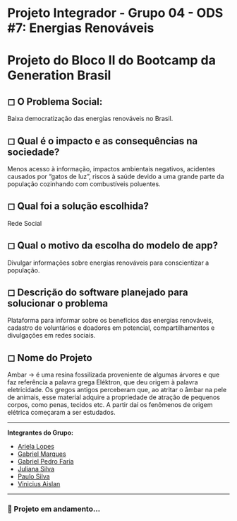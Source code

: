 # Projeto Integrador - Grupo 04 - ODS #7: Energias Renováveis

# Projeto do Bloco II do Bootcamp da Generation Brasil
  
## ◻ O Problema Social:

 Baixa democratização das energias renováveis no Brasil.  
  
## ◻ Qual é o impacto e as consequências na sociedade?
  
Menos acesso à informação, impactos ambientais negativos, acidentes causados por “gatos de luz”, riscos à saúde devido a uma grande parte da população cozinhando com combustíveis poluentes.

## ◻ Qual foi a solução escolhida?
Rede Social

## ◻ Qual o motivo da escolha do modelo de app?
Divulgar informações sobre energias renováveis para conscientizar a população.

## ◻ Descrição do software planejado para solucionar o problema
Plataforma para informar sobre os benefícios das energias renováveis, cadastro de voluntários e doadores em potencial, compartilhamentos e divulgações em redes sociais.

## ◻ Nome do Projeto
Ambar → é uma resina fossilizada proveniente de algumas árvores e que faz referência a palavra grega Eléktron, que deu origem à palavra eletricidade. Os gregos antigos perceberam que, ao atritar o âmbar na pele de animais, esse material adquire a propriedade de atração de pequenos corpos, como penas, tecidos etc. A partir daí os fenômenos de origem elétrica começaram a ser estudados.

------------------------
<b>Integrantes do Grupo:</b>
- [Ariela Lopes](https://github.com/arieladimitria)
- [Gabriel Marques](https://github.com/Gabriel-M-S)
- [Gabriel Pedro Faria](https://github.com/GabrielPFaria)
- [Juliana Silva](https://github.com/juxxnn)
- [Paulo Silva](https://github.com/PAUL0SP)
- [Vinicius Aislan](https://github.com/viniciusaislan)
------------------------
  
<h3>🎯 Projeto em andamento...</h3>
